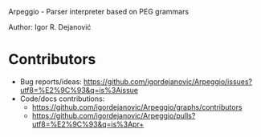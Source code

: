 Arpeggio - Parser interpreter based on PEG grammars

Author: Igor R. Dejanović <igor DOT dejanovic AT gmail DOT com>


# Contributors

- Bug reports/ideas: https://github.com/igordejanovic/Arpeggio/issues?utf8=%E2%9C%93&q=is%3Aissue
- Code/docs contributions:
  - https://github.com/igordejanovic/Arpeggio/graphs/contributors
  - https://github.com/igordejanovic/Arpeggio/pulls?utf8=%E2%9C%93&q=is%3Apr+